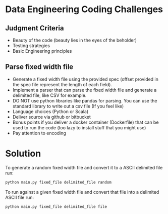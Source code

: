 # Data Engineering Coding Challenges


## Judgment Criteria
- Beauty of the code (beauty lies in the eyes of the beholder)
- Testing strategies
- Basic Engineering principles

## Parse fixed width file
- Generate a fixed width file using the provided spec (offset provided in the spec file represent the length of each field).
- Implement a parser that can parse the fixed width file and generate a delimited file, like CSV for example.
- DO NOT use python libraries like pandas for parsing. You can use the standard library to write out a csv file (If you feel like)
- Language choices (Python or Scala)
- Deliver source via github or bitbucket
- Bonus points if you deliver a docker container (Dockerfile) that can be used to run the code (too lazy to install stuff that you might use)
- Pay attention to encoding


# Solution

To generate a random fixed width file and convert it to a ASCII delimited 
file run:

```bash
python main.py fixed_file delimited_file random
```

To run against a given fixed width file and convert that file into a delimited
ASCII file run:

```bash
python main.py fixed_file delimited_file file
```

